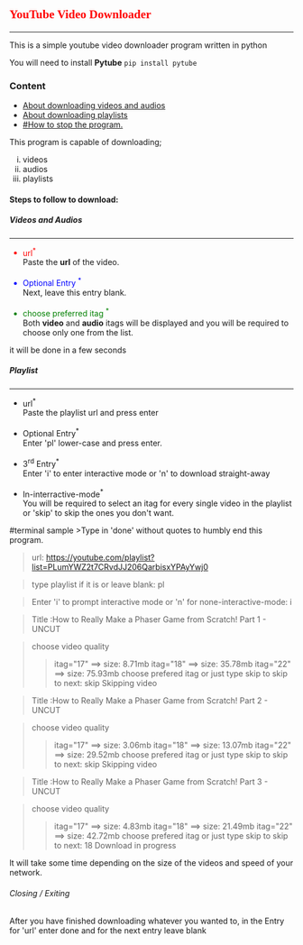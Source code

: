<h2 style="font-family: Times New Roman; color:red;">YouTube Video Downloader</h2><hr />
<p>This is a simple youtube video downloader program written in python </p>

You will need to install **Pytube**
`pip install pytube`
<h3>Content</h3>
<ul>
    <li><a href="#video">About downloading videos and audios</a></li>
    <li><a href="#playlist">About downloading playlists</a></li>
    <li><a href="#exit">#How to stop the program.</a></li>
</ul>
<p>This program is capable of downloading;</p>
<ol type ='i'>
    <li>videos</li>
    <li>audios</li>
    <li>playlists</li>
</ol>
<h4>Steps to follow to download:</h4>
<h5 id = 'video'>Videos and Audios</h5><hr />
<ul>
    <li style="color:red;">url<sup>*</sup> </li>
    <dt>Paste the <b>url</b> of the video.</dt><br />
    <li style="color:blue">Optional Entry <sup>*</sup> </li>
    <dt>Next, leave this entry blank. </dt><br />
    <li style="color:green;">choose preferred itag <sup>*</sup></li>
    <dt>Both <b>video</b> and <b>audio</b> itags will be displayed and you will be required to choose only one from the list.</dt>
</ul>
<p>it will be done in a few seconds</p>
<h5 id="playlist">Playlist</h5><hr />
<ul>
    <li>url<sup>*</sup></li>
    <dt>Paste the playlist url and press enter</dt><br />
    <li>Optional Entry<sup>*</sup></li>
    <dt>Enter 'pl' lower-case and press enter.</dt><br />
    <li>3<sup>rd</sup> Entry<sup>*</sup></li>
    <dt>Enter 'i' to enter interactive mode or 'n' to download straight-away</dt><br />
    <li>In-interractive-mode<sup>*</sup></li>
    <dt>You will be required to select an itag for every single video in the playlist or 'skip' to skip the ones you don't want.</dt>
</ul>
#terminal sample
>Type in 'done' without quotes to humbly end this program.

>url: https://youtube.com/playlist?list=PLumYWZ2t7CRvdJJ206QarbisxYPAyYwj0

>type playlist if it is or leave blank: pl

>Enter 'i' to prompt interactive mode or 'n' for none-interactive-mode: i

>Title :How to Really Make a Phaser Game from Scratch! Part 1 - UNCUT

>choose video quality
  >>itag="17" ==> size: 8.71mb
  >>itag="18" ==> size: 35.78mb
  >>itag="22" ==> size: 75.93mb
>choose prefered itag or just type skip to skip to next: skip
>>Skipping video

>Title :How to Really Make a Phaser Game from Scratch! Part 2 - UNCUT

>choose video quality
  >>itag="17" ==> size: 3.06mb
  >>itag="18" ==> size: 13.07mb
  >>itag="22" ==> size: 29.52mb
>choose prefered itag or just type skip to skip to next: skip
>>Skipping video

>Title :How to Really Make a Phaser Game from Scratch! Part 3 - UNCUT

>choose video quality
  >>itag="17" ==> size: 4.83mb
  >>itag="18" ==> size: 21.49mb
  >>itag="22" ==> size: 42.72mb
>choose prefered itag or just type skip to skip to next: 18
>Download in progress
<p>lt will take some time depending on the size of the videos and speed of your network.</p>
<h6 id="exit">Closing / Exiting</h6>
After you have finished downloading whatever you wanted to, in the Entry for 'url' enter done and for the next entry leave blank
